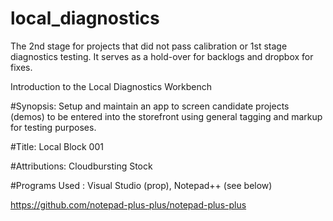 # local_diagnostics
The 2nd stage for projects that did not pass calibration or 1st stage diagnostics testing. It serves as a hold-over for backlogs and dropbox for fixes. 

Introduction to the Local Diagnostics Workbench

#Synopsis: Setup and maintain an app to screen candidate projects (demos) to be 
entered into the storefront using general tagging and markup for testing purposes.

#Title: Local Block 001

#Attributions: Cloudbursting Stock

#Programs Used : Visual Studio (prop), Notepad++ (see below)

https://github.com/notepad-plus-plus/notepad-plus-plus




